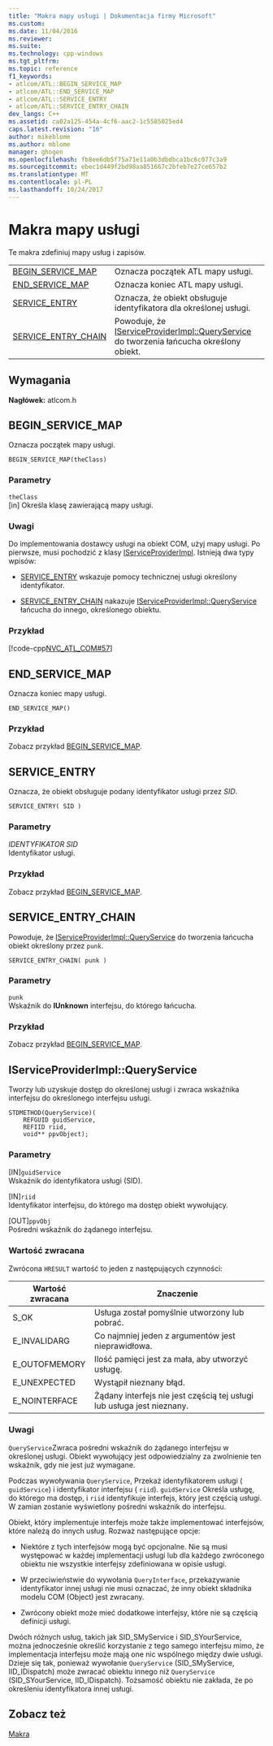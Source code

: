 ```yaml
---
title: "Makra mapy usługi | Dokumentacja firmy Microsoft"
ms.custom: 
ms.date: 11/04/2016
ms.reviewer: 
ms.suite: 
ms.technology: cpp-windows
ms.tgt_pltfrm: 
ms.topic: reference
f1_keywords:
- atlcom/ATL::BEGIN_SERVICE_MAP
- atlcom/ATL::END_SERVICE_MAP
- atlcom/ATL::SERVICE_ENTRY
- atlcom/ATL::SERVICE_ENTRY_CHAIN
dev_langs: C++
ms.assetid: ca02a125-454a-4cf6-aac2-1c5585025ed4
caps.latest.revision: "16"
author: mikeblome
ms.author: mblome
manager: ghogen
ms.openlocfilehash: fb8ee6db5f75a71e11a0b3dbdbca1bc6c077c3a9
ms.sourcegitcommit: ebec1d449f2bd98aa851667c2bfeb7e27ce657b2
ms.translationtype: MT
ms.contentlocale: pl-PL
ms.lasthandoff: 10/24/2017
---
```

# <a name="service-map-macros"></a>Makra mapy usługi
Te makra zdefiniuj mapy usług i zapisów.  
  
|||  
|-|-|  
|[BEGIN_SERVICE_MAP](#begin_service_map)|Oznacza początek ATL mapy usługi.|  
|[END_SERVICE_MAP](#end_service_map)|Oznacza koniec ATL mapy usługi.|  
|[SERVICE_ENTRY](#service_entry)|Oznacza, że obiekt obsługuje identyfikatora dla określonej usługi.|  
|[SERVICE_ENTRY_CHAIN](#service_entry_chain)|Powoduje, że [IServiceProviderImpl::QueryService](#queryservice) do tworzenia łańcucha określony obiekt.|  

## <a name="requirements"></a>Wymagania  
 **Nagłówek:** atlcom.h  
   
##  <a name="begin_service_map"></a>BEGIN_SERVICE_MAP  
 Oznacza początek mapy usługi.  
  
```
BEGIN_SERVICE_MAP(theClass)
```  
  
### <a name="parameters"></a>Parametry  
 `theClass`  
 [in] Określa klasę zawierającą mapy usługi.  
  
### <a name="remarks"></a>Uwagi  
 Do implementowania dostawcy usługi na obiekt COM, użyj mapy usługi. Po pierwsze, musi pochodzić z klasy [IServiceProviderImpl](../../atl/reference/iserviceproviderimpl-class.md). Istnieją dwa typy wpisów:  
  
- [SERVICE_ENTRY](#service_entry) wskazuje pomocy technicznej usługi określony identyfikator.  
  
- [SERVICE_ENTRY_CHAIN](#service_entry_chain) nakazuje [IServiceProviderImpl::QueryService](#queryservice) łańcucha do innego, określonego obiektu.  
  
### <a name="example"></a>Przykład  
 [!code-cpp[NVC_ATL_COM#57](../../atl/codesnippet/cpp/service-map-macros_1.h)]  
  
##  <a name="end_service_map"></a>END_SERVICE_MAP  
 Oznacza koniec mapy usługi.  
  
```
END_SERVICE_MAP()
```  
  
### <a name="example"></a>Przykład  
 Zobacz przykład [BEGIN_SERVICE_MAP](#begin_service_map).  
  
##  <a name="service_entry"></a>SERVICE_ENTRY  
 Oznacza, że obiekt obsługuje podany identyfikator usługi przez *SID*.  
  
```
SERVICE_ENTRY( SID )
```  
  
### <a name="parameters"></a>Parametry  
 *IDENTYFIKATOR SID*  
 Identyfikator usługi.  
  
### <a name="example"></a>Przykład  
 Zobacz przykład [BEGIN_SERVICE_MAP](#begin_service_map).  
  
##  <a name="service_entry_chain"></a>SERVICE_ENTRY_CHAIN  
 Powoduje, że [IServiceProviderImpl::QueryService](#queryservice) do tworzenia łańcucha obiekt określony przez `punk`.  
  
```
SERVICE_ENTRY_CHAIN( punk )
```  
  
### <a name="parameters"></a>Parametry  
 `punk`  
 Wskaźnik do **IUnknown** interfejsu, do którego łańcucha.  
  
### <a name="example"></a>Przykład  
 Zobacz przykład [BEGIN_SERVICE_MAP](#begin_service_map).  
  
##  <a name="queryservice"></a>IServiceProviderImpl::QueryService  
 Tworzy lub uzyskuje dostęp do określonej usługi i zwraca wskaźnika interfejsu do określonego interfejsu usługi.  
  
```
STDMETHOD(QueryService)( 
    REFGUID guidService,
    REFIID riid,
    void** ppvObject);
```  
  
### <a name="parameters"></a>Parametry  
 [IN]`guidService`  
 Wskaźnik do identyfikatora usługi (SID).  
  
 [IN]`riid`  
 Identyfikator interfejsu, do którego ma dostęp obiekt wywołujący.  
  
 [OUT]`ppvObj`  
 Pośredni wskaźnik do żądanego interfejsu.  
  
### <a name="return-value"></a>Wartość zwracana  
 Zwrócona `HRESULT` wartość to jeden z następujących czynności:  
  
|Wartość zwracana|Znaczenie|  
|------------------|-------------|  
|S_OK|Usługa został pomyślnie utworzony lub pobrać.|  
|E_INVALIDARG|Co najmniej jeden z argumentów jest nieprawidłowa.|  
|E_OUTOFMEMORY|Ilość pamięci jest za mała, aby utworzyć usługę.|  
|E_UNEXPECTED|Wystąpił nieznany błąd.|  
|E_NOINTERFACE|Żądany interfejs nie jest częścią tej usługi lub usługa jest nieznany.|  
  
### <a name="remarks"></a>Uwagi  
 `QueryService`Zwraca pośredni wskaźnik do żądanego interfejsu w określonej usługi. Obiekt wywołujący jest odpowiedzialny za zwolnienie ten wskaźnik, gdy nie jest już wymagane.  
  
 Podczas wywoływania `QueryService`, Przekaż identyfikatorem usługi ( `guidService`) i identyfikator interfejsu ( `riid`). `guidService` Określa usługę, do którego ma dostęp, i `riid` identyfikuje interfejs, który jest częścią usługi. W zamian zostanie wyświetlony pośredni wskaźnik do interfejsu.  
  
 Obiekt, który implementuje interfejs może także implementować interfejsów, które należą do innych usług. Rozważ następujące opcje:  
  
-   Niektóre z tych interfejsów mogą być opcjonalne. Nie są musi występować w każdej implementacji usługi lub dla każdego zwróconego obiektu nie wszystkie interfejsy zdefiniowana w opisie usługi.  
  
-   W przeciwieństwie do wywołania `QueryInterface`, przekazywanie identyfikator innej usługi nie musi oznaczać, że inny obiekt składnika modelu COM (Object) jest zwracany.  
  
-   Zwrócony obiekt może mieć dodatkowe interfejsy, które nie są częścią definicji usługi.  
  
 Dwóch różnych usług, takich jak SID_SMyService i SID_SYourService, można jednocześnie określić korzystanie z tego samego interfejsu mimo, że implementacja interfejsu może mają one nic wspólnego między dwie usługi. Dzieje się tak, ponieważ wywołanie `QueryService` (SID_SMyService, IID_IDispatch) może zwracać obiektu innego niż `QueryService` (SID_SYourService, IID_IDispatch). Tożsamość obiektu nie zakłada, że po określeniu identyfikatora innej usługi.  
  
## <a name="see-also"></a>Zobacz też  
 [Makra](../../atl/reference/atl-macros.md)

